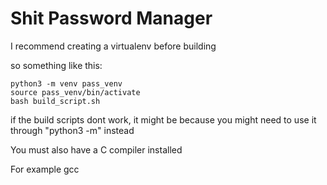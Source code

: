 # Shit Password Manager

I recommend creating a virtualenv before building

so something like this:
```
python3 -m venv pass_venv
source pass_venv/bin/activate
bash build_script.sh
```
if the build scripts dont work, it might be because you might need to use it through "python3 -m" instead

You must also have a C compiler installed

For example gcc
